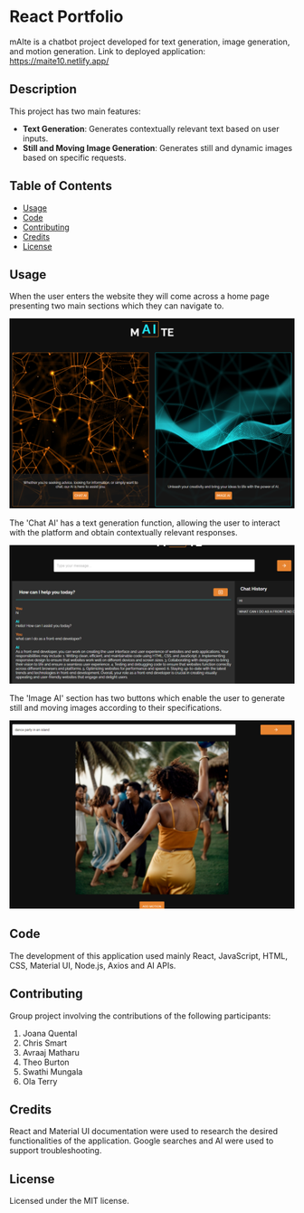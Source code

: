 # React Portfolio

mAIte is a chatbot project developed for text generation, image generation, and motion generation. Link to deployed application: https://maite10.netlify.app/


## Description

This project has two main features:

- **Text Generation**: Generates contextually relevant text based on user inputs.
- **Still and Moving Image Generation**: Generates still and dynamic images based on specific requests.


## Table of Contents

* [Usage](#usage)
* [Code](#code)
* [Contributing](#contributing)
* [Credits](#credits)
* [License](#license)

## Usage

When the user enters the website they will come across a home page presenting two main sections which they can navigate to.

![Screenshot of home page](./src/assets/images/Screenshot1.png)
</center>

The 'Chat AI' has a text generation function, allowing the user to interact with the platform and obtain contextually relevant responses.

![Screenshot of Chat AI page](./src/assets/images/Screenshot2.png)

The 'Image AI' section has two buttons which enable the user to generate still and moving images according to their specifications.

![Screenshot of Image AI page](./src/assets/images/Screenshot3.png)

## Code

The development of this application used mainly React, JavaScript, HTML, CSS, Material UI, Node.js, Axios and AI APIs.

## Contributing

Group project involving the contributions of the following participants:

1. Joana Quental
2. Chris Smart
3. Avraaj Matharu
4. Theo Burton
5. Swathi Mungala
6. Ola Terry

## Credits

React and Material UI documentation were used to research the desired functionalities of the application. Google searches and AI were used to support troubleshooting.

## License

Licensed under the MIT license.